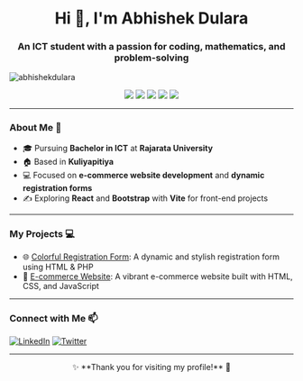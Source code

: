 <h1 align="center">Hi 👋, I'm Abhishek Dulara</h1>
<h3 align="center">An ICT student with a passion for coding, mathematics, and problem-solving</h3>

<p align="left"> <img src="https://komarev.com/ghpvc/?username=abhishekdulara&label=Profile%20views&color=0e75b6&style=flat" alt="abhishekdulara" /> </p>

<div align="center">
  <img src="https://img.shields.io/badge/-HTML-E34F26?logo=html5&logoColor=white&style=for-the-badge" />
  <img src="https://img.shields.io/badge/-CSS-1572B6?logo=css3&logoColor=white&style=for-the-badge" />
  <img src="https://img.shields.io/badge/-JavaScript-F7DF1E?logo=javascript&logoColor=black&style=for-the-badge" />
  <img src="https://img.shields.io/badge/-React-61DAFB?logo=react&logoColor=black&style=for-the-badge" />
  <img src="https://img.shields.io/badge/-PHP-777BB4?logo=php&logoColor=white&style=for-the-badge" />
</div>

---

### About Me 🚀

- 🎓 Pursuing **Bachelor in ICT** at **Rajarata University**
- 🏠 Based in **Kuliyapitiya**
- 💻 Focused on **e-commerce website development** and **dynamic registration forms**
- ✍️ Exploring **React** and **Bootstrap** with **Vite** for front-end projects

---

### My Projects 💻
- 🌐 [Colorful Registration Form](https://github.com/yourusername/registerform): A dynamic and stylish registration form using HTML & PHP
- 💼 [E-commerce Website](https://github.com/yourusername/ecommerce-website): A vibrant e-commerce website built with HTML, CSS, and JavaScript

---

### Connect with Me 📫
[![LinkedIn](https://img.shields.io/badge/-LinkedIn-0A66C2?logo=linkedin&logoColor=white&style=for-the-badge)](https://www.linkedin.com/in/abhishekdulara)
[![Twitter](https://img.shields.io/badge/-Twitter-1DA1F2?logo=twitter&logoColor=white&style=for-the-badge)](https://twitter.com/yourusername)

---

<p align="center">✨ **Thank you for visiting my profile!** 🌟</p>
